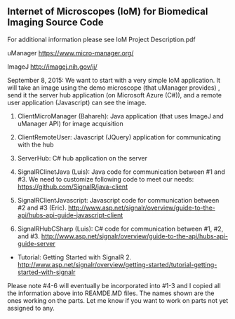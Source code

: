 Internet of Microscopes (IoM) for Biomedical Imaging Source Code
------------------------------------------
For additional information please see IoM Project Description.pdf

uManager
https://www.micro-manager.org/

ImageJ
http://imagej.nih.gov/ij/


September 8, 2015: We want to start with a very simple IoM application. It will take an image using the demo microscope (that uManager provides) , send it the server hub application (on Microsoft Azure (C#)), and a remote user application (Javascript) can see the image. 

1. ClientMicroManager (Bahareh): Java application (that uses ImageJ and uManager API) for image acquisition 

2. ClientRemoteUser: Javascript (JQuery) application for communicating with the hub

3. ServerHub: C# hub application on the server

4. SignalRClinetJava (Luis): Java code for communication between #1 and #3. We need to customize following code to meet our needs:
https://github.com/SignalR/java-client

5. SignalRClientJavascript: Javascript code for communication between #2 and #3 (Eric). 
http://www.asp.net/signalr/overview/guide-to-the-api/hubs-api-guide-javascript-client

6. SignalRHubCSharp (Luis): C# code for communication between #1, #2, and #3. 
http://www.asp.net/signalr/overview/guide-to-the-api/hubs-api-guide-server

* Tutorial: Getting Started with SignalR 2.
http://www.asp.net/signalr/overview/getting-started/tutorial-getting-started-with-signalr

Please note #4-6 will eventually be incorporated into #1-3 and I copied all the information above into REAMDE.MD files. The names shown are the ones working on the parts. Let me know if you want to work on parts not yet assigned to any. 
